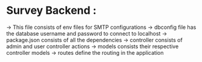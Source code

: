 # Survey Backend :
-> This file consists of env files for SMTP configurations
-> dbconfig file has the database username and password to connect to localhost
-> package.json consists of all the dependencies
-> controller consists of admin and user controller actions
-> models consists their respective controller models
-> routes define the routing in the application
